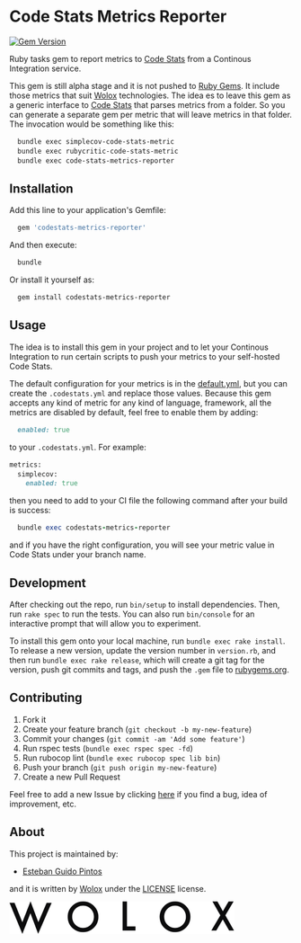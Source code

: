 Code Stats Metrics Reporter
===========================

[![Gem Version](https://badge.fury.io/rb/codestats-metrics-reporter.svg)](https://badge.fury.io/rb/codestats-metrics-reporter)

Ruby tasks gem to report metrics to [Code Stats](https://github.com/Wolox/codestats) from a Continous Integration service.

This gem is still alpha stage and it is not pushed to [Ruby Gems](https://rubygems.org/). It include those metrics that suit [Wolox](http://wolox.co) technologies. The idea es to leave this gem as a generic interface to [Code Stats](https://github.com/Wolox/codestats) that parses metrics from a folder. So you can generate a separate gem per metric that will leave metrics in that folder. The invocation would be something like this:

```bash
  bundle exec simplecov-code-stats-metric
  bundle exec rubycritic-code-stats-metric
  bundle exec code-stats-metrics-reporter
```

## Installation

Add this line to your application's Gemfile:

```ruby
  gem 'codestats-metrics-reporter'
```

And then execute:

```bash
  bundle
```

Or install it yourself as:

```bash
  gem install codestats-metrics-reporter
```

## Usage

The idea is to install this gem in your project and to let your Continous Integration to run certain scripts to push your metrics to your self-hosted Code Stats.

The default configuration for your metrics is in the [default.yml](config/default.yml), but you can create the `.codestats.yml` and replace those values. Because this gem accepts any kind of metric for any kind of language, framework, all the metrics are disabled by default, feel free to enable them by adding:

```ruby
  enabled: true
```

to your `.codestats.yml`. For example:

```ruby
metrics:
  simplecov:
    enabled: true
```

then you need to add to your CI file the following command after your build is success:

```ruby
  bundle exec codestats-metrics-reporter
```

and if you have the right configuration, you will see your metric value in Code Stats under your branch name.

## Development

After checking out the repo, run `bin/setup` to install dependencies. Then, run `rake spec` to run the tests. You can also run `bin/console` for an interactive prompt that will allow you to experiment.

To install this gem onto your local machine, run `bundle exec rake install`. To release a new version, update the version number in `version.rb`, and then run `bundle exec rake release`, which will create a git tag for the version, push git commits and tags, and push the `.gem` file to [rubygems.org](https://rubygems.org).

## Contributing

1. Fork it
2. Create your feature branch (`git checkout -b my-new-feature`)
3. Commit your changes (`git commit -am 'Add some feature'`)
4. Run rspec tests (`bundle exec rspec spec -fd`)
5. Run rubocop lint (`bundle exec rubocop spec lib bin`)
6. Push your branch (`git push origin my-new-feature`)
7. Create a new Pull Request

Feel free to add a new Issue by clicking [here](https://github.com/Wolox/codestats-metrics-reporter/issues/new) if you find a bug, idea of improvement, etc.

## About

This project is maintained by:

- [Esteban Guido Pintos](https://github.com/epintos)

and it is written by [Wolox](http://www.wolox.com.ar) under the [LICENSE](LICENSE) license.


![Wolox](https://raw.githubusercontent.com/Wolox/press-kit/master/logos/logo_banner.png)

